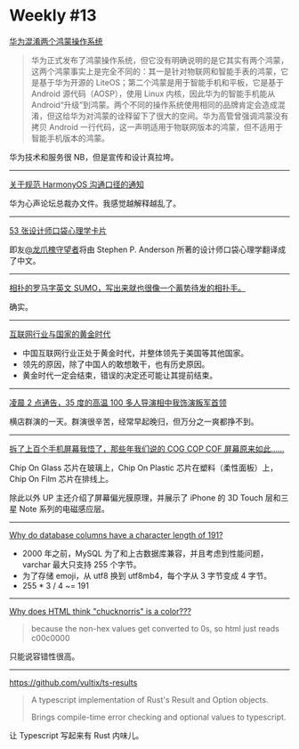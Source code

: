 # Weekly #13

[华为混淆两个鸿蒙操作系统](https://www.solidot.org/story?sid=67944)

> 华为正式发布了鸿蒙操作系统，但它没有明确说明的是它其实有两个鸿蒙，这两个鸿蒙事实上是完全不同的：其一是针对物联网和智能手表的鸿蒙，它是基于华为开源的 LiteOS；第二个鸿蒙是用于智能手机和平板，它是基于 Android 源代码（AOSP），使用 Linux 内核，因此华为的智能手机能从 Android“升级”到鸿蒙。两个不同的操作系统使用相同的品牌肯定会造成混淆，但这给华为对鸿蒙的诠释留下了很大的空间。华为高管曾强调鸿蒙没有拷贝 Android 一行代码，这一声明适用于物联网版本的鸿蒙，但不适用于智能手机版本的鸿蒙。

华为技术和服务很 NB，但是宣传和设计真拉垮。

---

[关于规范 HarmonyOS 沟通口径的通知](https://xinsheng.huawei.com/cn/index.php?app=forum&mod=Detail&act=index&id=5805323)

华为心声论坛总裁办文件。我感觉越解释越乱了。

---

[53 张设计师口袋心理学卡片](https://m.okjike.com/originalPosts/60b6fa89b8ad1c0011f67e81)

即友[@龙爪槐守望者](https://m.okjike.com/users/2FCBB59D-93C2-488A-AFBD-38B70B267742)将由 Stephen P. Anderson 所著的设计师口袋心理学翻译成了中文。

---

[相扑的罗马字英文 SUMO，写出来就也很像一个蓄势待发的相扑手。](https://m.okjike.com/originalPosts/60b99b943ef96f0011a3dfc7)

确实。

---

[互联网行业与国家的黄金时代](https://mp.weixin.qq.com/s/7aFWG07Cw-eOhHivjqqiLA)

- 中国互联网行业正处于黄金时代，并整体领先于美国等其他国家。
- 领先的原因，除了中国人的敢想敢干，也有历史原因。
- 黄金时代一定会结束，错误的决定还可能让其提前结束。

---

[凌晨 2 点通告，35 度的高温 100 多人导演相中我饰演叛军首领](https://www.bilibili.com/video/BV1Cy4y1W7Uo)

横店群演的一天。群演很辛苦，经常早起晚归，但万分之一爽都挣不到。

---

[拆了上百个手机屏幕我悟了，那些年我们说的 COG COP COF 屏幕原来如此……](https://www.bilibili.com/video/BV1sK4y1R714)

Chip On Glass 芯片在玻璃上，Chip On Plastic 芯片在塑料（柔性面板）上，Chip On Film 芯片在排线上。

除此以外 UP 主还介绍了屏幕偏光膜原理，并展示了 iPhone 的 3D Touch 层和三星 Note 系列的电磁感应层。

---

[Why do database columns have a character length of 191?](https://www.grouparoo.com/blog/varchar-191)

- 2000 年之前，MySQL 为了和上古数据库兼容，并且考虑到性能问题，varchar 最大只支持 255 个字节。
- 为了存储 emoji，从 utf8 换到 utf8mb4，每个字从 3 字节变成 4 字节。
- 255 \* 3 / 4 ~= 191

---

[Why does HTML think "chucknorris" is a color???](https://twitter.com/supabase_io/status/1398303308813680646)

> because the non-hex values get converted to 0s, so html just reads c00c0000

只能说容错性很高。

---

https://github.com/vultix/ts-results

> A typescript implementation of Rust's Result and Option objects.
>
> Brings compile-time error checking and optional values to typescript.

让 Typescript 写起来有 Rust 内味儿。
